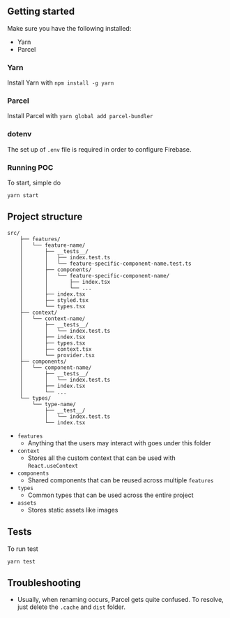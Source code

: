 ## Getting started

Make sure you have the following installed:

- Yarn
- Parcel

### Yarn

Install Yarn with `npm install -g yarn`

### Parcel

Install Parcel with `yarn global add parcel-bundler`

### dotenv

The set up of `.env` file is required in order to configure Firebase.

### Running POC

To start, simple do

```
yarn start
```

## Project structure

```
src/
    ├── features/
    │   └── feature-name/
    │       ├── __tests__/
    │       │   ├── index.test.ts
    │       │   └── feature-specific-component-name.test.ts
    │       ├── components/
    │       │   └── feature-specific-component-name/
    │       │       ├── index.tsx
    │       │       └── ...
    │       ├── index.tsx
    │       ├── styled.tsx
    │       └── types.tsx
    ├── context/
    │   └── context-name/
    │       ├── __tests__/
    │       │   └── index.test.ts
    │       ├── index.tsx
    │       ├── types.tsx
    │       ├── context.tsx
    │       └── provider.tsx
    ├── components/
    │   └── component-name/
    │       ├── __tests__/
    │       │   └── index.test.ts
    │       ├── index.tsx
    │       └── ...
    └── types/
        └── type-name/
            ├── __test__/
            │   └── index.test.ts
            └── index.tsx
```

- `features`
  - Anything that the users may interact with goes under this folder
- `context`
  - Stores all the custom context that can be used with `React.useContext`
- `components`
  - Shared components that can be reused across multiple `features`
- `types`
  - Common types that can be used across the entire project
- `assets`
  - Stores static assets like images

## Tests

To run test

```
yarn test
```

## Troubleshooting

- Usually, when renaming occurs, Parcel gets quite confused. To resolve, just delete the `.cache` and `dist` folder.
